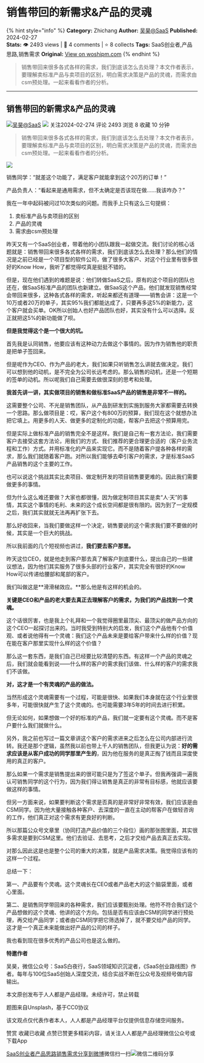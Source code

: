 # 销售带回的新需求&产品的灵魂
{% hint style="info" %}
**Category:** Zhichang
**Author:** [吴昊@SaaS](https://www.woshipm.com/u/738490)
**Published:** 2024-02-27  
**Stats:** 👁️ 2493 views | 💬 4 comments | ⭐ 8 collects
**Tags:** SaaS创业者,产品思路,销售需求
**Original:** [View on woshipm.com](https://www.woshipm.com/zhichang/6000281.html)
{% endhint %}
> 销售带回来很多各式各样的需求，我们到底该怎么去处理？本文作者表示，要理解卖标准产品与卖项目的区别，明白需求决策是产品的灵魂，而需求由csm预处理。一起来看看作者的分析。

---

## 销售带回的新需求&产品的灵魂

[![](https://image.woshipm.com/wp-files/2018/08/02vefpnv98YNz5XVeK2L.jpg!/both/72x72)](https://www.woshipm.com/u/738490)[吴昊@SaaS](https://www.woshipm.com/u/738490) ![](https://static.woshipm.com/tag/1123_1@2x.png) 关注2024-02-274 评论 2493 浏览 8 收藏 10 分钟

> 销售带回来很多各式各样的需求，我们到底该怎么去处理？本文作者表示，要理解卖标准产品与卖项目的区别，明白需求决策是产品的灵魂，而需求由csm预处理。一起来看看作者的分析。

![](https://image.yunyingpai.com/wp/2024/02/QpOL4FGXlV2qVcS8tznd.png)

销售同学：“就差这个功能了，满足客户就能拿到这个20万的订单！”

产品负责人：“看起来是通用需求，但不太确定是否该现在做……我该咋办？”

我在一年中起码被问过10次类似的问题。而我手上只有这么三句提纲：

1.  卖标准产品与卖项目的区别
2.  产品的灵魂
3.  需求由csm预处理

昨天又有一个SaaS创业者，带着他的小团队跟我一起做交流。我们讨论的核心话题就是：销售带回来很多各式各样的需求，我们到底该怎么去处理？那么他们的情况是之前已经是一个项目型的软件公司，做了很多大客户、对这个行业里有很多很好的Know How，我听了都觉得哎真是挺挺不错的。

但是，现在他们遇到的难题是说：他们转做SaaS之后，原有的这个项目的团队也还在，做SaaS标准产品的团队也新建立。做SaaS这个产品，他们就发现销售经常会带回来很多，这种各式各样的需求，听起来都还有道理——销售会讲：这是一个10万或者20万的单子，其实95%我们都能达成了，只要再多这5%的新能力，这个客户就会买单。OK所以创始人也好产品团队也好，其实没有什么可以选择。反正就把这5%的新功能做了呗。

**但是我觉得这个是一个很大的坑。**

首先我是认同销售，他要应该有这种动力去做这个事情的。因为作为销售他的职责是把单子签回来。

但是呢作为CEO、作为产品的老大，我们如果只听销售怎么讲就去做决定。我们可以想到他的动机，是不完全为公司长远考虑的。那么销售的动机，还是一个短期的签单的动机。所以呢我们自己需要去做很深刻的思考和处理。

**我首先讲一讲，其实做项目的销售和做标准SaaS产品的销售是非常不一样的。**

这需要整个公司、不光是销售团队，从产品到研发到实施到服务大家都需要去转换一个思路。那么做项目是：哎，客户这个有800万的预算，我们现在这个就想办法把它填上。用更多的人天、做更多的定制化的功能，帮客户去把这个预算用完。

但是实际上做标准产品的销售完全不是这样。我们是自己有一套方法论，我们需要客户去接受这套方法论，用我们的方式、我们推荐的更合理更合适的（客户业务流程和工作）方式。并用标准化的产品来实现它。而不是随着客户提各种各样的需求，那么我们就随着客户跑。对所以我们能够去牵引客户的需求，才是标准SaaS产品销售的这个主要的工作。

也可以说这个挑战其实比卖项目、做定制开发的项目销售要更难的。因此我们需要做更多的事情。

但为什么这么难还要做？大家也都很懂，因为做定制项目其实是卖“人·天”的事情，其实这个事情的毛利、未来的这个成长空间都是很有限的。因为到了一定规模之后，我们其实就就无法再再扩张下去。

那么好收回来，当我们要做这样一个决定，销售要说的这个需求我们要不要做的时候，其实是一个巨大的挑战。

所以我前面的几个短视频也讲过，**我们要去客户那里。**

昨天这位CEO，就是他走到客户那去真了解客户到底要什么，提出自己的一些建议想法，因为他们其实服务了很多头部的行业客户，其实完全有很好的Know How可以传递给腰部和尾部的客户。

我们叫做这是**滑滑梯效应。**那么他是有这样的机会的。

**关键是CEO和产品的老大要去真正去理解客户的需求，为我们的产品找到一个灵魂。**

这个话很厉害，也是我上个礼拜和一个我觉得圈里最顶尖、最顶尖的做产品方向的这个CEO一起探讨出来的。当时我受到特别大的启发，我们这个产品他有个价值观、或者说他得有一个灵魂：我们这个产品未来是要给客户带来什么样的价值？现在能在客户那里实现什么样的这个价值？

那么这一套东西，是我们自己已经要比较清楚的东西。有这样一个产品的灵魂之后，我们就会能看到说——什么样的客户的需求我们该做、什么样的客户的需求我们不该做。

**对，这才是一个有灵魂的产品的做法。**

当然形成这个灵魂需要有一个过程，可能是很快、如果我们本身就在这个行业里很多年，可能很快就产生了这个灵魂的。也可能需要3年5年的时间去进行积累。

但无论如何，如果想做一个好的标准的产品，我们就一定要有这个灵魂。而不是客户要什么我们就做什么。

另外，我之前也写过一篇文章讲这个客户的需求进来之后怎么在公司内部进行流转。我还是那个逻辑，虽然我以前也带上千人的销售团队，但我更认为说：**好的需求应该是从客户成功的同学那里产生的**，因为他在服务的是真正掏了钱而且深度使用的真正的客户。

那么如果一个需求是销售提出来的很可能只是为了签这个单子。但我再强调一遍我认可销售同学的这个行为，因为我们得让销售是真正的非常有目标感，他就应该要做这样的事情。

但另一方面来说，如果要判断这个需求是否真的是非常好非常有效，我们应该是由CSM同学。因为他大量接触各种客户、去深度的一直在主动的帮客户在做轻咨询的工作，他们真正对这个需求有更良好的判断。

所以那篇公众号文章里（协同打造产品价值的三个段位）画的那张图里面，其实很多需求是要到CSM这里。他们去验证、去思考，之后才交给产品去真正去实现。

对那么因此这是也是整个公司的重大的决策，就是产品需求决策。我觉得应该有的这样一个过程。

总结一下：

第一、产品要有个灵魂。这个灵魂长在CEO或者产品老大的这个脑袋里面，或者心里面。

第二、是销售同学带回来的各种需求，我们应该要甄别处理。他符不符合我们这个产品想做的这个灵魂、他讲的这个方向。包括是否有应该由CSM的同学进行预处理，再交给产品同学；或者由CSM同学把它筛选掉了，就不要交给产品的同学。这才是一个真正未来能做出好产品的公司的样子。

我也看到现在很多优秀的产品公司也是这么做的。

**特邀作者**

吴昊，微信公众号：SaaS白夜行，SaaS领域知识沉淀者，《SaaS创业路线图》作者。每年与100位SaaS创始人深度交流，结合实战不断在公众号及视频号做内容输出。

本文原创发布于人人都是产品经理。未经许可，禁止转载

题图来自Unsplash，基于CC0协议

该文观点仅代表作者本人，人人都是产品经理平台仅提供信息存储空间服务。

赞赏 收藏已收藏 点赞已赞更多精彩内容，请关注人人都是产品经理微信公众号或下载App

[SaaS创业者](https://www.woshipm.com/tag/saas%e5%88%9b%e4%b8%9a%e8%80%85)[产品思路](https://www.woshipm.com/tag/%e4%ba%a7%e5%93%81%e6%80%9d%e8%b7%af)[销售需求](https://www.woshipm.com/tag/%e9%94%80%e5%94%ae%e9%9c%80%e6%b1%82)[分享到微博](https://service.weibo.com/share/share.php?appkey=2775287854&title=销售带回的新需求&产品的灵魂&url=https://www.woshipm.com/zhichang/6000281.html&pic=https://image.yunyingpai.com/wp/2024/02/QpOL4FGXlV2qVcS8tznd.png)微信扫一扫![微信二维码](https://api.pwmqr.com/qrcode/create/?url=https://www.woshipm.com/zhichang/6000281.html)分享